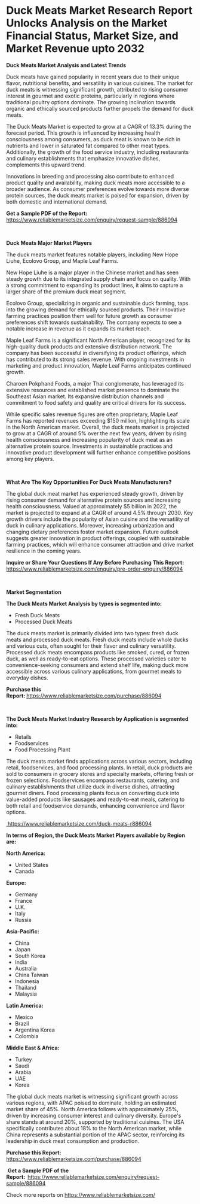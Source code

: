 <p><h1>Duck Meats Market Research Report Unlocks Analysis on the Market Financial Status, Market Size, and Market Revenue upto 2032</h1></p><p><strong>Duck Meats Market Analysis and Latest Trends</strong></p>
<p><p>Duck meats have gained popularity in recent years due to their unique flavor, nutritional benefits, and versatility in various cuisines. The market for duck meats is witnessing significant growth, attributed to rising consumer interest in gourmet and exotic proteins, particularly in regions where traditional poultry options dominate. The growing inclination towards organic and ethically sourced products further propels the demand for duck meats.</p><p>The Duck Meats Market is expected to grow at a CAGR of 13.3% during the forecast period. This growth is influenced by increasing health consciousness among consumers, as duck meat is known to be rich in nutrients and lower in saturated fat compared to other meat types. Additionally, the growth of the food service industry, including restaurants and culinary establishments that emphasize innovative dishes, complements this upward trend.</p><p>Innovations in breeding and processing also contribute to enhanced product quality and availability, making duck meats more accessible to a broader audience. As consumer preferences evolve towards more diverse protein sources, the duck meats market is poised for expansion, driven by both domestic and international demand.</p></p>
<p><strong>Get a Sample PDF of the Report:&nbsp;</strong> <a href="https://www.reliablemarketsize.com/enquiry/request-sample/886094?utm_campaign=2115&utm_medium=2&utm_source=Github&utm_content=ia&utm_term=14022025&utm_id=duck-meats">https://www.reliablemarketsize.com/enquiry/request-sample/886094</a></p>
<p>&nbsp;</p>
<p><strong>Duck Meats Major Market Players</strong></p>
<p><p>The duck meats market features notable players, including New Hope Liuhe, Ecolovo Group, and Maple Leaf Farms. </p><p>New Hope Liuhe is a major player in the Chinese market and has seen steady growth due to its integrated supply chain and focus on quality. With a strong commitment to expanding its product lines, it aims to capture a larger share of the premium duck meat segment.</p><p>Ecolovo Group, specializing in organic and sustainable duck farming, taps into the growing demand for ethically sourced products. Their innovative farming practices position them well for future growth as consumer preferences shift towards sustainability. The company expects to see a notable increase in revenue as it expands its market reach.</p><p>Maple Leaf Farms is a significant North American player, recognized for its high-quality duck products and extensive distribution network. The company has been successful in diversifying its product offerings, which has contributed to its strong sales revenue. With ongoing investments in marketing and product innovation, Maple Leaf Farms anticipates continued growth.</p><p>Charoen Pokphand Foods, a major Thai conglomerate, has leveraged its extensive resources and established market presence to dominate the Southeast Asian market. Its expansive distribution channels and commitment to food safety and quality are critical drivers for its success.</p><p>While specific sales revenue figures are often proprietary, Maple Leaf Farms has reported revenues exceeding $150 million, highlighting its scale in the North American market. Overall, the duck meats market is projected to grow at a CAGR of around 5% over the next few years, driven by rising health consciousness and increasing popularity of duck meat as an alternative protein source. Investments in sustainable practices and innovative product development will further enhance competitive positions among key players.</p></p>
<p>&nbsp;</p>
<p><strong>What Are The Key Opportunities For Duck Meats Manufacturers?</strong></p>
<p><p>The global duck meat market has experienced steady growth, driven by rising consumer demand for alternative protein sources and increasing health consciousness. Valued at approximately $5 billion in 2022, the market is projected to expand at a CAGR of around 4.5% through 2030. Key growth drivers include the popularity of Asian cuisine and the versatility of duck in culinary applications. Moreover, increasing urbanization and changing dietary preferences foster market expansion. Future outlook suggests greater innovation in product offerings, coupled with sustainable farming practices, which will enhance consumer attraction and drive market resilience in the coming years.</p></p>
<p><strong>Inquire or Share Your Questions If Any Before Purchasing This Report:</strong> <a href="https://www.reliablemarketsize.com/enquiry/pre-order-enquiry/886094?utm_campaign=2115&utm_medium=2&utm_source=Github&utm_content=ia&utm_term=14022025&utm_id=duck-meats">https://www.reliablemarketsize.com/enquiry/pre-order-enquiry/886094</a></p>
<p>&nbsp;</p>
<p><strong>Market Segmentation</strong></p>
<p><strong>The Duck Meats Market Analysis by types is segmented into:</strong></p>
<p><ul><li>Fresh Duck Meats</li><li>Processed Duck Meats</li></ul></p>
<p><p>The duck meats market is primarily divided into two types: fresh duck meats and processed duck meats. Fresh duck meats include whole ducks and various cuts, often sought for their flavor and culinary versatility. Processed duck meats encompass products like smoked, cured, or frozen duck, as well as ready-to-eat options. These processed varieties cater to convenience-seeking consumers and extend shelf life, making duck more accessible across various culinary applications, from gourmet meals to everyday dishes.</p></p>
<p><strong>Purchase this Report:&nbsp;</strong><a href="https://www.reliablemarketsize.com/purchase/886094?utm_campaign=2115&utm_medium=2&utm_source=Github&utm_content=ia&utm_term=14022025&utm_id=duck-meats">https://www.reliablemarketsize.com/purchase/886094</a></p>
<p>&nbsp;</p>
<p><strong>The Duck Meats Market Industry Research by Application is segmented into:</strong></p>
<p><ul><li>Retails</li><li>Foodservices</li><li>Food Processing Plant</li></ul></p>
<p><p>The duck meats market finds applications across various sectors, including retail, foodservices, and food processing plants. In retail, duck products are sold to consumers in grocery stores and specialty markets, offering fresh or frozen selections. Foodservices encompass restaurants, catering, and culinary establishments that utilize duck in diverse dishes, attracting gourmet diners. Food processing plants focus on converting duck into value-added products like sausages and ready-to-eat meals, catering to both retail and foodservice demands, enhancing convenience and flavor options.</p></p>
<p><a href="https://www.reliablemarketsize.com/duck-meats-r886094?utm_campaign=2115&utm_medium=2&utm_source=Github&utm_content=ia&utm_term=14022025&utm_id=duck-meats">&nbsp;https://www.reliablemarketsize.com/duck-meats-r886094</a></p>
<p><strong>In terms of Region, the Duck Meats Market Players available by Region are:</strong></p>
<p>
    <p> <strong> North America: </strong>
        <ul>
            <li>United States</li>
            <li>Canada</li>
        </ul>
        </p> 
    <p> <strong> Europe: </strong>
        <ul>
            <li>Germany</li>
            <li>France</li>
            <li>U.K.</li>
            <li>Italy</li>
            <li>Russia</li>
        </ul>
        </p> 
    <p> <strong> Asia-Pacific: </strong>
        <ul>
            <li>China</li>
            <li>Japan</li>
            <li>South Korea</li>
            <li>India</li>
            <li>Australia</li>
            <li>China Taiwan</li>
            <li>Indonesia</li>
            <li>Thailand</li>
            <li>Malaysia</li>
        </ul>
        </p> 
    <p> <strong> Latin America: </strong>
        <ul>
            <li>Mexico</li>
            <li>Brazil</li>
            <li>Argentina Korea</li>
            <li>Colombia</li>
        </ul>
        </p> 
    <p> <strong> Middle East & Africa: </strong>
        <ul>
            <li>Turkey</li>
            <li>Saudi</li>
            <li>Arabia</li>
            <li>UAE</li>
            <li>Korea</li>
        </ul>
    </p>
    </p>
<p><p>The global duck meats market is witnessing significant growth across various regions, with APAC poised to dominate, holding an estimated market share of 45%. North America follows with approximately 25%, driven by increasing consumer interest and culinary diversity. Europe's share stands at around 20%, supported by traditional cuisines. The USA specifically contributes about 18% to the North American market, while China represents a substantial portion of the APAC sector, reinforcing its leadership in duck meat consumption and production.</p></p>
<p><strong>Purchase this Report: </strong><a href="https://www.reliablemarketsize.com/purchase/886094?utm_campaign=2115&utm_medium=2&utm_source=Github&utm_content=ia&utm_term=14022025&utm_id=duck-meats">https://www.reliablemarketsize.com/purchase/886094</a></p>
<p>&nbsp;<strong>Get a Sample PDF of the Report:&nbsp;&nbsp;</strong><a href="https://www.reliablemarketsize.com/enquiry/request-sample/886094?utm_campaign=2115&utm_medium=2&utm_source=Github&utm_content=ia&utm_term=14022025&utm_id=duck-meats">https://www.reliablemarketsize.com/enquiry/request-sample/886094</a></p>
<p><strong></strong></p>
<p>Check more reports on <a href="https://www.reliablemarketsize.com/?utm_campaign=2115&utm_medium=2&utm_source=Github&utm_content=ia&utm_term=14022025&utm_id=duck-meats">https://www.reliablemarketsize.com/</a></p>